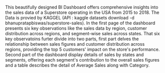 This beautifully designed BI Dashboard offers comprehensive insights into the sales data of a Superstore operating in the USA from 2015 to 2018.
The Data is provied by KAGGEL (API : kaggle datasets download -d bhanupratapbiswas/superstore-sales).
In the first page of the dashboard presents six key observations like the sales data by region, customer distribution across regions, and segment-wise sales across states.
That six key observatoins furter divide into two parts, first part delves the relationship between sales figures and customer distribution across regions, providing the top 5 customers' impact on the store's performance. 
Second part of the dashboard display details of sales by states and segments, offering each segment's contribution to the overall sales figures and a table describes the detail of Average Sales along with Category.
